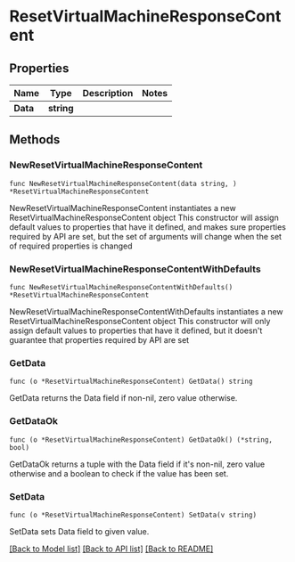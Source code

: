 # ResetVirtualMachineResponseContent

## Properties

Name | Type | Description | Notes
------------ | ------------- | ------------- | -------------
**Data** | **string** |  | 

## Methods

### NewResetVirtualMachineResponseContent

`func NewResetVirtualMachineResponseContent(data string, ) *ResetVirtualMachineResponseContent`

NewResetVirtualMachineResponseContent instantiates a new ResetVirtualMachineResponseContent object
This constructor will assign default values to properties that have it defined,
and makes sure properties required by API are set, but the set of arguments
will change when the set of required properties is changed

### NewResetVirtualMachineResponseContentWithDefaults

`func NewResetVirtualMachineResponseContentWithDefaults() *ResetVirtualMachineResponseContent`

NewResetVirtualMachineResponseContentWithDefaults instantiates a new ResetVirtualMachineResponseContent object
This constructor will only assign default values to properties that have it defined,
but it doesn't guarantee that properties required by API are set

### GetData

`func (o *ResetVirtualMachineResponseContent) GetData() string`

GetData returns the Data field if non-nil, zero value otherwise.

### GetDataOk

`func (o *ResetVirtualMachineResponseContent) GetDataOk() (*string, bool)`

GetDataOk returns a tuple with the Data field if it's non-nil, zero value otherwise
and a boolean to check if the value has been set.

### SetData

`func (o *ResetVirtualMachineResponseContent) SetData(v string)`

SetData sets Data field to given value.



[[Back to Model list]](../README.md#documentation-for-models) [[Back to API list]](../README.md#documentation-for-api-endpoints) [[Back to README]](../README.md)


